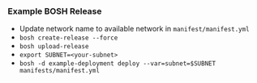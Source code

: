 ### Example BOSH Release

* Update network name to available network in `manifest/manifest.yml`
* `bosh create-release --force`
* `bosh upload-release`
* `export SUBNET=<your-subnet>`
* `bosh -d example-deployment deploy --var=subnet=$SUBNET manifests/manifest.yml`
